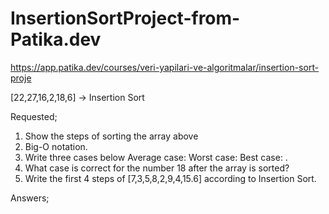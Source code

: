 # InsertionSortProject-from-Patika.dev

https://app.patika.dev/courses/veri-yapilari-ve-algoritmalar/insertion-sort-proje

[22,27,16,2,18,6] -> Insertion Sort

Requested;
1. Show the steps of sorting the array above
2. Big-O notation.
3. Write three cases below
      Average case: 
      Worst case: 
      Best case: .
4. What case is correct for the number 18 after the array is sorted?
5. Write the first 4 steps of [7,3,5,8,2,9,4,15.6] according to Insertion Sort.

Answers;
